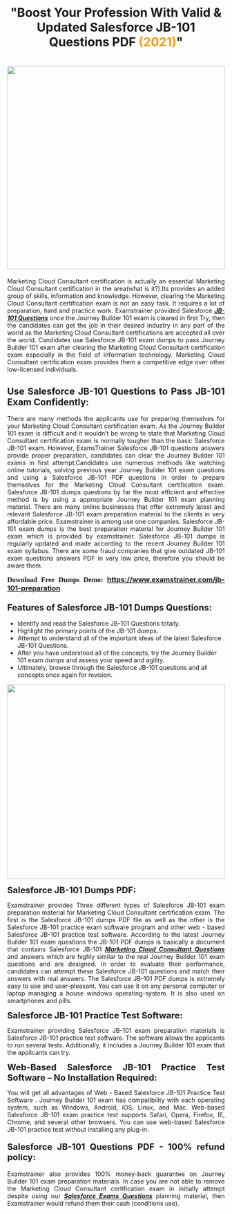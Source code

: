 <h1 style="text-align: center;"><strong>"Boost Your Profession With Valid & Updated Salesforce JB-101 Questions PDF <span style="color:#f39c12;">(</span><font color="#f39c12">2021)</font>"</strong></h1>

<h1><strong><a href="https://www.examstrainer.com/jb-101-preparation"><img alt="" src="https://lh3.googleusercontent.com/pw/ACtC-3f8c-slHvsLmpoocRcSJ18CXwyuRuDgfxOBXx4IdSHEzjzfh_xOgpUBjgAAY02t4nrCZtN09VK0W3n2neEBZCEPjO0q0DqiUEWHT2FAznA-KvTY27ZQYN7h16PdyGeKKF-LX8DxtBlN22QRufsFJCN3=w1366-h541-no?authuser=0" style="width: 100%; height: 470px;" /></a></strong></h1>

<p style="text-align: justify;">Marketing Cloud Consultant certification is actually an essential Marketing Cloud Consultant certification in the area(what is it?).Its provides an added group of skills, information and knowledge. However, clearing the Marketing Cloud Consultant certification exam is not an easy task. It requires a lot of preparation, hard and practice work. Examstrainer provided Salesforce <em><a href="https://www.examstrainer.com/jb-101-preparation"><strong>JB-101 Questions</strong></a></em> once the Journey Builder 101 exam is cleared in first Try, then the candidates can get the job in their desired industry in any part of the world as the Marketing Cloud Consultant certifications are accepted all over the world. Candidates use Salesforce JB-101 exam dumps to pass Journey Builder 101 exam after clearing the Marketing Cloud Consultant certification exam especially in the field of information technology. Marketing Cloud Consultant certification exam provides them a competitive edge over other low-licensed individuals.</p>

<h2 style="text-align: justify;"><strong>Use Salesforce JB-101 Questions to Pass JB-101 Exam Confidently:</strong></h2>

<p style="text-align: justify;">There are many methods the applicants use for preparing themselves for your Marketing Cloud Consultant certification exam. As the Journey Builder 101 exam is difficult and it wouldn’t be wrong to state that Marketing Cloud Consultant certification exam is normally tougher than the basic Salesforce JB-101 exam. However, ExamsTrainer Salesforce JB-101 questions answers provide proper preparation, candidates can clear the Journey Builder 101 exams in first attempt.Candidates use numerous methods like watching online tutorials, solving previous year Journey Builder 101 exam questions and using a Salesforce JB-101 PDF questions in order to prepare themselves for the Marketing Cloud Consultant certification exam. Salesforce JB-101 dumps questions by far the most efficient and effective method is by using a appropriate Journey Builder 101 exam planning material. There are many online businesses that offer extremely latest and relevant Salesforce JB-101 exam preparation material to the clients in very affordable price. Examstrainer is among use one companies. Salesforce JB-101 exam dumps is the best preparation material for Journey Builder 101 exam which is provided by examstrainer. Salesforce JB-101 dumps is regularly updated and made according to the recent Journey Builder 101 exam syllabus. There are some fraud companies that give outdated JB-101 exam questions answers PDF in very low price, therefore you should be aware them.</p>

<p style="text-align: justify;"><span style="font-family:Georgia,serif;"><strong><span style="font-size:16px;">Download Free Dumps Demo:</span></strong></span> <span style="font-size:16px;"><strong><a href="https://www.examstrainer.com/jb-101-preparation">https://www.examstrainer.com/jb-101-preparation</a></strong></span></p>

<h3 style="text-align: justify;"><strong><span style="font-size:20px;">Features of Salesforce JB-101 Dumps Questions:</span></strong></h3>

<ul>
	<li>Identify and read the Salesforce JB-101 Questions totally.</li>
	<li>Highlight the primary points of the JB-101 dumps.</li>
	<li>Attempt to understand all of the important ideas of the latest Salesforce JB-101 Questions.</li>
	<li>After you have understood all of the concepts, try the Journey Builder 101 exam dumps and assess your speed and agility.</li>
	<li>Ultimately, browse through the Salesforce JB-101 questions and all concepts once again for revision.</li>
</ul>

<p><a href="https://www.examstrainer.com/marketing-cloud-consultant-exam-questions"><img alt="" src="https://lh3.googleusercontent.com/pw/ACtC-3d_xTg0HpoP12oxsWWcg_1SUjqBFEuEO7WDQ368VPTl6ExuzazrYkK5jHsoYFCF8AGV0s9oMu3HExQh1rFBPlN69O0KP2LWrbcXqCrkT8zA2rOTvQ1BAvJxLBhtyb-j0euWtd77LC_5ATe7WmfpKzJX=w1367-h374-no?authuser=0" style="width: 100%; height: 450px;" /></a></p>

<p><strong><span style="font-size:20px;">Salesforce JB-101 Dumps PDF:</span></strong></p>

<p style="text-align: justify;">Examstrainer provides Three different types of Salesforce JB-101 exam preparation material for Marketing Cloud Consultant certification exam. The first is the Salesforce JB-101 dumps PDF file as well as the other is the Salesforce JB-101 practice exam software program and other web - based Salesforce JB-101 practice test software. According to the latest Journey Builder 101 exam questions the JB-101 PDF dumps is basically a document that contains Salesforce JB-101 <em><a href="https://www.examstrainer.com/marketing-cloud-consultant-exam-questions"><strong>Marketing Cloud Consultant Questions</strong></a></em> and answers which are highly similar to the real Journey Builder 101 exam questions and are designed. In order to evaluate their performance, candidates can attempt these Salesforce JB-101 questions and match their answers with real answers. The Salesforce JB-101 PDF dumps is extremely easy to use and user-pleasant. You can use it on any personal computer or laptop managing a house windows operating-system. It is also used on smartphones and pills.</p>

<p style="text-align: justify;"><strong><span style="font-size:20px;">Salesforce JB-101 Practice Test Software:</span></strong></p>

<p style="text-align: justify;">Examstrainer providing Salesforce JB-101 exam preparation materials is Salesforce JB-101 practice test software. The software allows the applicants to run several tests. Additionally, it includes a Journey Builder 101 exam that the applicants can try.</p>

<p style="text-align: justify;"><strong><span style="font-size:20px;">Web-Based Salesforce JB-101 Practice Test Software – No Installation Required:</span></strong></p>

<p style="text-align: justify;">You will get all advantages of Web - Based Salesforce JB-101 Practice Test Software . Journey Builder 101 exam has compatibility with each operating system, such as Windows, Android, iOS, Linux, and Mac. Web-based Salesforce JB-101 exam practice test supports Safari, Opera, Firefox, IE, Chrome, and several other browsers. You can use web-based Salesforce JB-101 practice test without installing any plug-in.</p>

<h4 style="text-align: justify;"><strong><span style="font-size:20px;">Salesforce JB-101 Questions PDF - 100% refund policy:</span></strong></h4>

<p style="text-align: justify;">Examstrainer also provides 100% money-back guarantee on Journey Builder 101 exam preparation materials. In case you are not able to remove the Marketing Cloud Consultant certification exam in initially attempt despite using our <em><a href="https://www.examstrainer.com/salesforce-exams"><strong>Salesforce Exams Questions</strong></a></em> planning material, then Examstrainer would refund them their cash (conditions use).</p>
